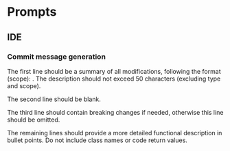 # Prompts

## IDE

### Commit message generation

The first line should be a summary of all modifications, following the format <type>(scope): <description>. The description should not exceed 50 characters (excluding type and scope).

The second line should be blank.

The third line should contain breaking changes if needed, otherwise this line should be omitted.

The remaining lines should provide a more detailed functional description in bullet points. Do not include class names or code return values.
